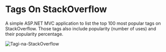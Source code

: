 # Tags On StackOverflow

A simple ASP.NET MVC application to list the top 100 most popular tags on StackOverflow.
Those tags also include popularity (number of uses) and their popularity percentage.

![Tagi-na-StackOverflow](https://user-images.githubusercontent.com/49254288/136246224-1abf0f8b-2ab7-4505-bf0b-862c6d864f10.png)
